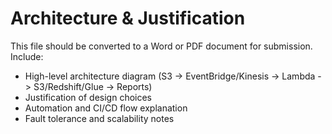 # Architecture & Justification

This file should be converted to a Word or PDF document for submission. Include:

- High-level architecture diagram (S3 -> EventBridge/Kinesis -> Lambda -> S3/Redshift/Glue -> Reports)
- Justification of design choices
- Automation and CI/CD flow explanation
- Fault tolerance and scalability notes
